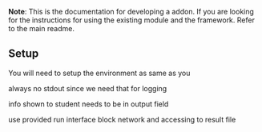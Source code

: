 **Note**: This is the documentation for developing a addon. If you are looking for the instructions for using the existing module and the framework. Refer to the main readme.

## Setup
You will need to setup the environment as same as you

always no stdout since we need that for logging

info shown to student needs to be in output field

use provided run interface
block network and accessing to result file




